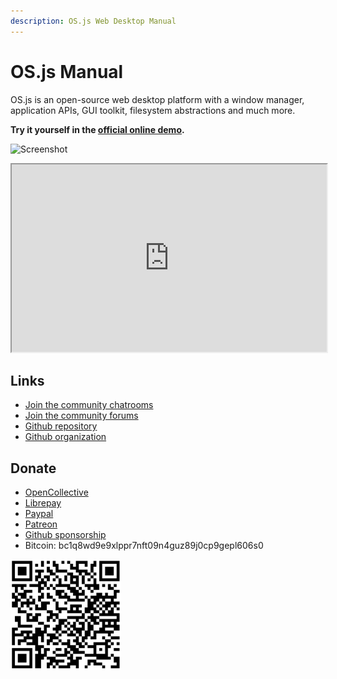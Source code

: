 ```yaml
---
description: OS.js Web Desktop Manual
---
```


# OS.js Manual

OS.js is an open-source web desktop platform with a window manager, application APIs, GUI toolkit, filesystem abstractions and much more.

**Try it yourself in the [official online demo](https://demo.os-js.org/).**

![Screenshot](https://www.os-js.org/screenshot.png)

<iframe src="https://www.youtube.com/embed/bDlbblG4FsE" allowfullscreen style="width: 100%;height: 300px;"></iframe>

## Links

* [Join the community chatrooms](https://gitter.im/os-js/OS.js)
* [Join the community forums](https://community.os-js.org/)
* [Github repository](https://github.com/os-js/OS.js/)
* [Github organization](https://github.com/os-js)

## Donate

* [OpenCollective](https://opencollective.com/osjs)
* [Librepay](https://liberapay.com/os-js/)
* [Paypal](https://paypal.me/andersevenrud)
* [Patreon](https://www.patreon.com/user?u=2978551&ty=h&u=2978551)
* [Github sponsorship](https://github.com/sponsors/andersevenrud)
* Bitcoin: bc1q8wd9e9xlppr7nft09n4guz89j0cp9gepl606s0

<img src="wallet.png" alt="bitcoin qr code" width="177" height="177" />
